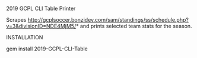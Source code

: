 2019 GCPL CLI Table Printer

Scrapes http://gcplsoccer.bonzidev.com/sam/standings/ss/schedule.php?v=3&divisionID=NDE4MjM5/* and prints selected team stats for the season.

INSTALLATION

gem install 2019-GCPL-CLI-Table


